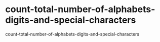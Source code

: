 # count-total-number-of-alphabets-digits-and-special-characters
count-total-number-of-alphabets-digits-and-special-characters
